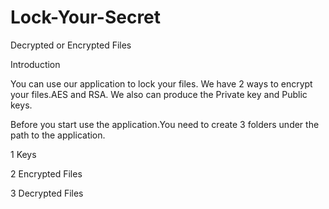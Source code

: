 # Lock-Your-Secret
Decrypted or Encrypted  Files


Introduction

You can use our application to lock your files.
We have 2 ways to encrypt your files.AES and RSA.
We also can produce the Private key and Public keys.

Before you start use the application.You need to create 3 folders under the path to the application.

1 Keys

2 Encrypted Files

3 Decrypted Files
